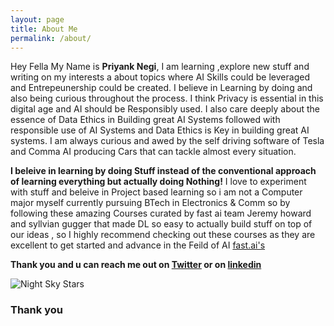 ```yaml
---
layout: page
title: About Me
permalink: /about/
---
```


Hey Fella My Name is **Priyank Negi**, I am learning ,explore new stuff and writing on my interests a about topics where AI Skills could be leveraged and Entrepeunership could be created.
I believe in Learning by doing and also being curious throughout the process.
I think Privacy is essential in this digital age and AI should be Responsibly used. I also care deeply about the essence of Data Ethics in Building great AI Systems followed with responsible use of AI Systems and Data Ethics is Key in building great AI systems. I am always curious and awed by the self driving software of Tesla and Comma AI producing Cars that can tackle almost every situation.

**I beleive in learning by doing Stuff instead of the conventional approach of learning everything but actually doing Nothing!**
I love to experiment with stuff and beleive in Project based learning so i am not a Computer major  myself currently pursuing BTech in Electronics & Comm so by following these amazing Courses curated by fast ai team Jeremy howard and syllvian gugger that made DL so easy to actually build stuff on top of our ideas , so I highly recommend checking out these courses as they are excellent to get started and advance in the Feild of AI  [fast.ai's](https://www.fast.ai/) 

**Thank you and u can reach me out on  [Twitter](https://twitter.com/PriyanK_7n) or on [linkedin](https://www.linkedin.com/in/priyank-negi-707019195)**

![]({{site.baseurl}}/images/unsplash.jpg "Night Sky Stars")

### Thank you 
